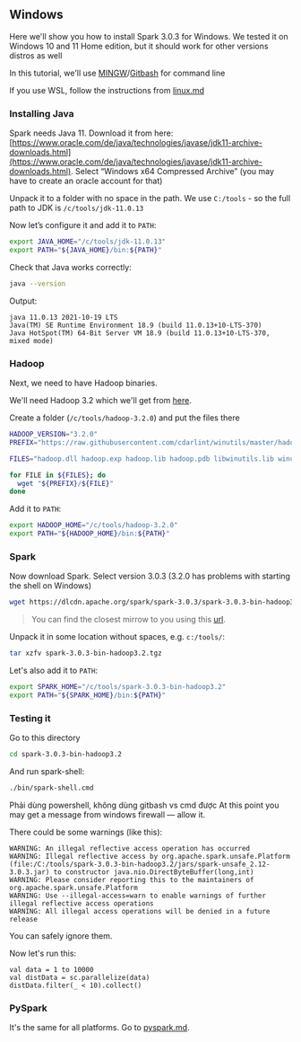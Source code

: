 ## Windows

Here we'll show you how to install Spark 3.0.3 for Windows.
We tested it on Windows 10 and 11 Home edition, but it should work
for other versions distros as well

In this tutorial, we'll use [MINGW](https://www.mingw-w64.org/)/[Gitbash](https://gitforwindows.org/) for command line

If you use WSL, follow the instructions from [linux.md](linux.md)

### Installing Java

Spark needs Java 11. Download it from here: [https://www.oracle.com/de/java/technologies/javase/jdk11-archive-downloads.html](https://www.oracle.com/de/java/technologies/javase/jdk11-archive-downloads.html). Select “Windows x64 Compressed Archive” (you may have to create an oracle account for that)

Unpack it to a folder with no space in the path. We use `C:/tools` - so the full path to JDK is `/c/tools/jdk-11.0.13`

Now let’s configure it and add it to `PATH`:

```bash
export JAVA_HOME="/c/tools/jdk-11.0.13"
export PATH="${JAVA_HOME}/bin:${PATH}"
```

Check that Java works correctly:

```bash
java --version
```

Output:

```
java 11.0.13 2021-10-19 LTS
Java(TM) SE Runtime Environment 18.9 (build 11.0.13+10-LTS-370)
Java HotSpot(TM) 64-Bit Server VM 18.9 (build 11.0.13+10-LTS-370, mixed mode)
```

### Hadoop

Next, we need to have Hadoop binaries.

We'll need Hadoop 3.2 which we'll get from [here](https://github.com/cdarlint/winutils/tree/master/hadoop-3.2.0).

Create a folder (`/c/tools/hadoop-3.2.0`) and put the files there

```bash
HADOOP_VERSION="3.2.0"
PREFIX="https://raw.githubusercontent.com/cdarlint/winutils/master/hadoop-${HADOOP_VERSION}/bin/"

FILES="hadoop.dll hadoop.exp hadoop.lib hadoop.pdb libwinutils.lib winutils.exe winutils.pdb"

for FILE in ${FILES}; do
  wget "${PREFIX}/${FILE}"
done
```

Add it to `PATH`:

```bash
export HADOOP_HOME="/c/tools/hadoop-3.2.0"
export PATH="${HADOOP_HOME}/bin:${PATH}"
```

### Spark

Now download Spark. Select version 3.0.3 (3.2.0 has problems with starting the shell on Windows)

```bash
wget https://dlcdn.apache.org/spark/spark-3.0.3/spark-3.0.3-bin-hadoop3.2.tgz
```

> You can find the closest mirrow to you using this [url](https://www.apache.org/dyn/closer.lua/spark/spark-3.0.3/spark-3.0.3-bin-hadoop3.2.tgz).

Unpack it in some location without spaces, e.g. `c:/tools/`:

```bash
tar xzfv spark-3.0.3-bin-hadoop3.2.tgz
```

Let's also add it to `PATH`:

```bash
export SPARK_HOME="/c/tools/spark-3.0.3-bin-hadoop3.2"
export PATH="${SPARK_HOME}/bin:${PATH}"
```

### Testing it

Go to this directory

```bash
cd spark-3.0.3-bin-hadoop3.2
```

And run spark-shell:

```bash
./bin/spark-shell.cmd
```

Phải dùng powershell, không dùng gitbash vs cmd được
At this point you may get a message from windows firewall — allow it.

There could be some warnings (like this):

```
WARNING: An illegal reflective access operation has occurred
WARNING: Illegal reflective access by org.apache.spark.unsafe.Platform (file:/C:/tools/spark-3.0.3-bin-hadoop3.2/jars/spark-unsafe_2.12-3.0.3.jar) to constructor java.nio.DirectByteBuffer(long,int)
WARNING: Please consider reporting this to the maintainers of org.apache.spark.unsafe.Platform
WARNING: Use --illegal-access=warn to enable warnings of further illegal reflective access operations
WARNING: All illegal access operations will be denied in a future release
```

You can safely ignore them.

Now let's run this:

```
val data = 1 to 10000
val distData = sc.parallelize(data)
distData.filter(_ < 10).collect()
```

### PySpark

It's the same for all platforms. Go to [pyspark.md](pyspark.md).
